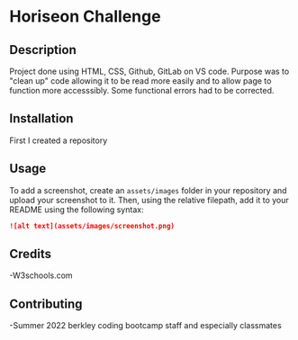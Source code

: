 # Horiseon Challenge

## Description

Project done using HTML, CSS, Github, GitLab on VS code. Purpose was to "clean up" code allowing it to be read more easily and to allow page to function more accesssibly. Some functional errors had to be corrected.




## Installation

First I created a repository





## Usage

To add a screenshot, create an `assets/images` folder in your repository and upload your screenshot to it. Then, using the relative filepath, add it to your README using the following syntax:

```md
![alt text](assets/images/screenshot.png)
```






## Credits

-W3schools.com

## Contributing
-Summer 2022 berkley coding bootcamp staff and especially classmates